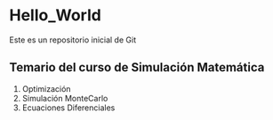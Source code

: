 # Hello_World
Este es un repositorio inicial de Git

## Temario del curso de Simulación Matemática

1. Optimización
2. Simulación MonteCarlo
3. Ecuaciones Diferenciales
